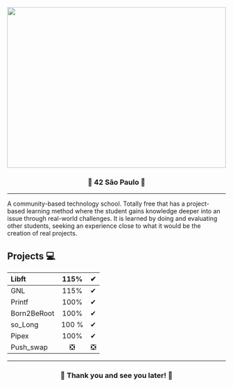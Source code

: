 
<div class="container">
    <img src="https://casa.abril.com.br/wp-content/uploads/2020/02/9-escola-42-superlimao.jpg?quality=95&strip=info&w=919" width="100%" height="370" />
</div>


<h3 align="center">
&#127756; 42 São Paulo &#127756;
</h3>

---

A community-based technology school. Totally free that has a project-based learning method where the student gains knowledge
deeper into an issue through real-world challenges. It is learned by doing and evaluating other students, seeking an experience close to what it would be
the creation of real projects.

## Projects &#128187;


Libft   |  115%  |&#10004;
:-------| :-----:| ------:
GNL     |  115%  | &#10004;
Printf  |  100%  | &#10004;
Born2BeRoot| 100%| &#10004;
so_Long| 100 %| &#10004;
Pipex | 100% | &#10004;
Push_swap | &#10062; | &#10062;

---
 <h3 align="center">
&#127756; Thank you and see you later!  &#127756;
</h3>


